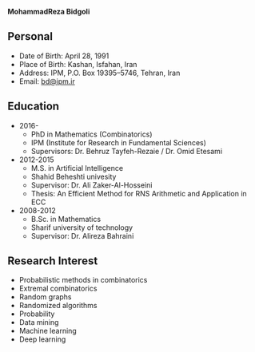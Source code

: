 **MohammadReza Bidgoli**

## Personal

- Date of Birth: April 28, 1991
- Place of Birth: Kashan, Isfahan, Iran
- Address: IPM, P.O. Box 19395–5746, Tehran, Iran
- Email: bd@ipm.ir

## Education

- 2016- 
  - PhD in Mathematics (Combinatorics)
  - IPM (Institute for Research in Fundamental Sciences)
  - Supervisors: Dr. Behruz Tayfeh-Rezaie / Dr. Omid Etesami
- 2012-2015 
  - M.S. in Artificial Intelligence
  - Shahid Beheshti univesity
  - Supervisor: Dr. Ali Zaker-Al-Hosseini
  - Thesis: An Efficient Method for RNS Arithmetic and Application in ECC
- 2008-2012 
  - B.Sc. in Mathematics
  - Sharif university of technology
  - Supervisor: Dr. Alireza Bahraini

## Research Interest

- Probabilistic methods in combinatorics
- Extremal combinatorics
- Random graphs
- Randomized algorithms
- Probability
- Data mining
- Machine learning
- Deep learning
